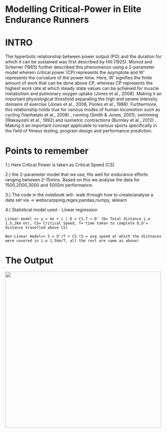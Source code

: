 # Modelling Critical-Power in Elite Endurance Runners 

# INTRO 
The hyperbolic relationship between power output (PO) and the duration for which it can be sustained was first described by Hill (1925). Monod and Scherrer (1965) further described this phenomenon using a 2-parameter model wherein critical power (CP) represents the asymptote and W’ represents the curvature of the power-time. Here, W’ signifies the finite amount of work that can be done above CP, whereas CP represents the highest work rate at which steady state values can be achieved for muscle metabolism and pulmonary oxygen uptake (Jones et al., 2008). Making it an important physiological threshold separating the high and severe intensity domains of exercise  (Jones et al., 2008, Pooles et al., 1988). Furthermore, this relationship  holds true for various modes of human locomotion such as cycling (Vanhatalo et al., 2008) , running (Smith & Jones, 2001), swimming (Wakayoshi et al., 1992)  and isometric contractions (Burnley et al., 2012) . Making it an important  concept applicable to various sports specifically in the field of fitness testing, program design and performance prediction. 

# Points to remember 
1.) Here Critical Power is taken as Critical Speed (CS) 

2.) the 2-parameter model that we use, fits well for endurance efforts ranging between 2-15mins. Based on this we analyse the data for 1500,2000,3000 and 5000m performance.

3.) The code in the notebook will- walk through how to create/analyse a data set via -> webscarpping,regex,pandas,numpy, sklearn 

4.) Statistical model used - Linear regression 

    Linear model => y = mx + c | D = CS.T + D' (D= Total distance i.e 1.5,2km etc, CS= Critical Speed, T= time taken to complete D,D'= distance travelled above CS)
    
    Non-Linear model=> S = D'/T + CS (S = avg speed at which the distnaces were covered in i.e 1.5km/T, all the rest are same as above)
    
# The Output 

<img src="CSimage/img.png" width = 500>

 
 

